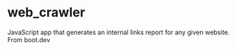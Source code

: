 # web_crawler
JavaScript app that generates an internal links report for any given website. From boot.dev
